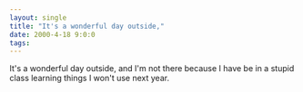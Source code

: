 ```yaml
---
layout: single
title: "It's a wonderful day outside,"
date: 2000-4-18 9:0:0
tags: 
---
```


It's a wonderful day outside, and I'm not there because I have be in a stupid class learning things I won't use next year.

